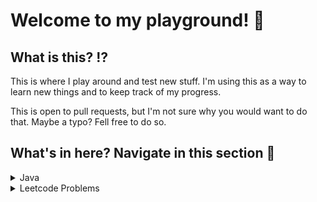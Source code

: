 # Welcome to my playground! 🎢

## What is this? ⁉️

This is where I play around and test new stuff. I'm using this as a way to learn new things and to keep track of my progress. 

This is open to pull requests, but I'm not sure why you would want to do that. Maybe a typo? Fell free to do so.

## What's in here? Navigate in this section 🧭

<details>
  <summary>Java</summary>
  
  [Java Spring Basics](./java/README.md)
</details>
<details>
  <summary>Leetcode Problems</summary>
  
  [Leetcode problems list](./leetcode/README.md)
</details>
